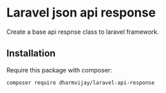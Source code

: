 # Laravel json api response

Create a base api respnse class to laravel framework.

## Installation

Require this package with composer:

```
composer require dharmvijay/laravel-api-response
```
